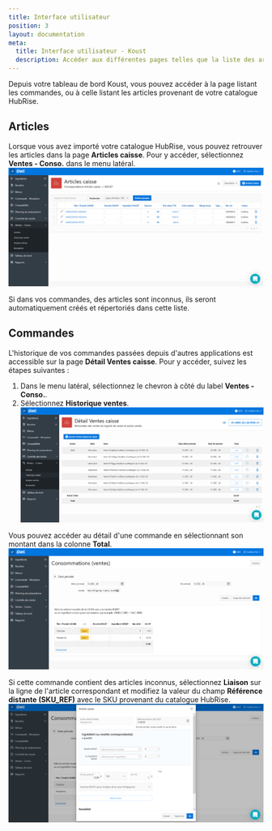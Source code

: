 ```yaml
---
title: Interface utilisateur
position: 3
layout: documentation
meta:
  title: Interface utilisateur - Koust
  description: Accéder aux différentes pages telles que la liste des articles ou celle des commandes.
---
```


Depuis votre tableau de bord Koust, vous pouvez accéder à la page listant les commandes, ou à celle listant les articles provenant de votre catalogue HubRise.

## Articles

Lorsque vous avez importé votre catalogue HubRise, vous pouvez retrouver les articles dans la page **Articles caisse**. Pour y accéder, sélectionnez **Ventes - Conso.** dans le menu latéral.
   ![Interface utilisateur - Liste des articles](../images/007-fr-koust-page-articles.png)

Si dans vos commandes, des articles sont inconnus, ils seront automatiquement créés et répertoriés dans cette liste.

## Commandes

L'historique de vos commandes passées depuis d'autres applications est accessible sur la page **Détail Ventes caisse**. Pour y accéder, suivez les étapes suivantes :

1. Dans le menu latéral, sélectionnez le chevron à côté du label **Ventes - Conso.**.
1. Sélectionnez **Historique ventes**.
   ![Interface utilisateur - Liste des commandes](../images/008-fr-koust-page-commandes.png)

Vous pouvez accéder au détail d'une commande en sélectionnant son montant dans la colonne **Total**.
   ![Interface utilisateur - Détail d'une commande](../images/009-fr-koust-detail-commande.png)

Si cette commande contient des articles inconnus, sélectionnez **Liaison** sur la ligne de l'article correspondant et modifiez la valeur du champ **Référence distante (SKU_REF)** avec le SKU provenant du catalogue HubRise.
   ![Interface utilisateur - Liaison d'un article](../images/010-fr-koust-detail-article.png)